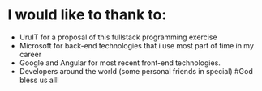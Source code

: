 # I would like to thank to:
- UruIT for a proposal of this fullstack programming exercise
- Microsoft for back-end technologies that i use most part of time in my career
- Google and Angular for most recent front-end technologies.
- Developers around the world (some personal friends in special)
#God bless us all!
